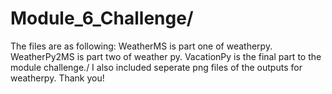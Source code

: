 # Module_6_Challenge/
The files are as following: WeatherMS is part one of weatherpy. WeatherPy2MS is part two of weather py. VacationPy is the final part to the module challenge./
I also included seperate png files of the outputs for weatherpy. Thank you!
